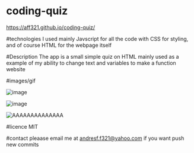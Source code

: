 # coding-quiz
https://aff321.github.io/coding-quiz/

#technologies
I used mainly Javscript for all the code with CSS for styling, and of course HTML for the webpage itself

#Description
The app is a small simple quiz on HTML mainly used as a example of my ability to change text and variables to make a function website

#images/gif

![image](https://user-images.githubusercontent.com/74633536/110045533-a9ab1b80-7cff-11eb-9928-5c5c1bc8e8f9.png)

![image](https://user-images.githubusercontent.com/74633536/110045625-cfd0bb80-7cff-11eb-86d7-bc36610cf888.png)

![AAAAAAAAAAAAAA](https://user-images.githubusercontent.com/74633536/110045886-3ce45100-7d00-11eb-9202-8ac1e5f5b19e.gif)

#licence
MIT

#contact 
pleaase email me at andresf.f321@yahoo.com if you want push new commits
